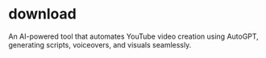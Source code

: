 # download
An AI-powered tool that automates YouTube video creation using AutoGPT, generating scripts, voiceovers, and visuals seamlessly.
